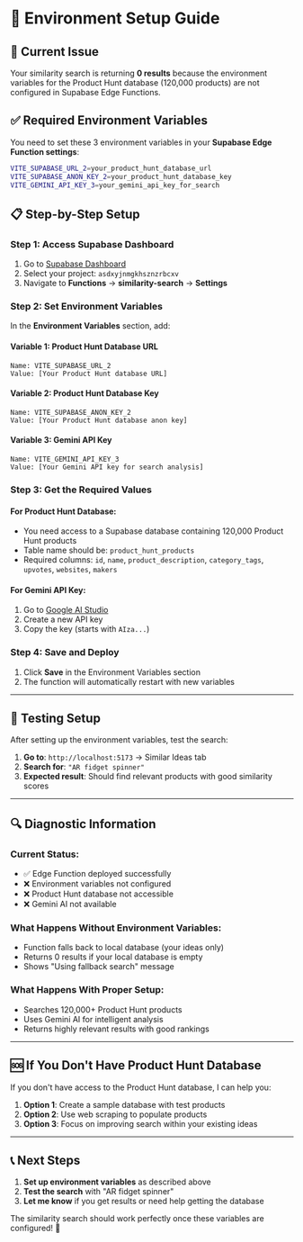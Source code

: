 # 🔧 Environment Setup Guide

## 🚨 **Current Issue**
Your similarity search is returning **0 results** because the environment variables for the Product Hunt database (120,000 products) are not configured in Supabase Edge Functions.

## ✅ **Required Environment Variables**

You need to set these 3 environment variables in your **Supabase Edge Function settings**:

```bash
VITE_SUPABASE_URL_2=your_product_hunt_database_url
VITE_SUPABASE_ANON_KEY_2=your_product_hunt_database_key  
VITE_GEMINI_API_KEY_3=your_gemini_api_key_for_search
```

## 📋 **Step-by-Step Setup**

### **Step 1: Access Supabase Dashboard**
1. Go to [Supabase Dashboard](https://supabase.com/dashboard)
2. Select your project: `asdxyjnmgkhsznzrbcxv`
3. Navigate to **Functions** → **similarity-search** → **Settings**

### **Step 2: Set Environment Variables**
In the **Environment Variables** section, add:

#### **Variable 1: Product Hunt Database URL**
```
Name: VITE_SUPABASE_URL_2
Value: [Your Product Hunt database URL]
```

#### **Variable 2: Product Hunt Database Key** 
```
Name: VITE_SUPABASE_ANON_KEY_2
Value: [Your Product Hunt database anon key]
```

#### **Variable 3: Gemini API Key**
```
Name: VITE_GEMINI_API_KEY_3  
Value: [Your Gemini API key for search analysis]
```

### **Step 3: Get the Required Values**

#### **For Product Hunt Database:**
- You need access to a Supabase database containing 120,000 Product Hunt products
- Table name should be: `product_hunt_products`
- Required columns: `id`, `name`, `product_description`, `category_tags`, `upvotes`, `websites`, `makers`

#### **For Gemini API Key:**
1. Go to [Google AI Studio](https://aistudio.google.com/app/apikey)
2. Create a new API key
3. Copy the key (starts with `AIza...`)

### **Step 4: Save and Deploy**
1. Click **Save** in the Environment Variables section
2. The function will automatically restart with new variables

---

## 🧪 **Testing Setup**

After setting up the environment variables, test the search:

1. **Go to**: `http://localhost:5173` → Similar Ideas tab
2. **Search for**: `"AR fidget spinner"`
3. **Expected result**: Should find relevant products with good similarity scores

---

## 🔍 **Diagnostic Information**

### **Current Status:**
- ✅ Edge Function deployed successfully
- ❌ Environment variables not configured
- ❌ Product Hunt database not accessible
- ❌ Gemini AI not available

### **What Happens Without Environment Variables:**
- Function falls back to local database (your ideas only)
- Returns 0 results if your local database is empty
- Shows "Using fallback search" message

### **What Happens With Proper Setup:**
- Searches 120,000+ Product Hunt products
- Uses Gemini AI for intelligent analysis
- Returns highly relevant results with good rankings

---

## 🆘 **If You Don't Have Product Hunt Database**

If you don't have access to the Product Hunt database, I can help you:

1. **Option 1**: Create a sample database with test products
2. **Option 2**: Use web scraping to populate products
3. **Option 3**: Focus on improving search within your existing ideas

---

## 📞 **Next Steps**

1. **Set up environment variables** as described above
2. **Test the search** with "AR fidget spinner"
3. **Let me know** if you get results or need help getting the database

The similarity search should work perfectly once these variables are configured! 🚀 